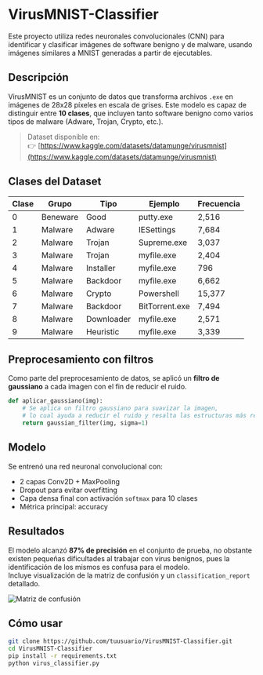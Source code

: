 # VirusMNIST-Classifier

Este proyecto utiliza redes neuronales convolucionales (CNN) para identificar y clasificar imágenes de software benigno y de malware, usando imágenes similares a MNIST generadas a partir de ejecutables.

## Descripción

VirusMNIST es un conjunto de datos que transforma archivos `.exe` en imágenes de 28x28 píxeles en escala de grises. Este modelo es capaz de distinguir entre **10 clases**, que incluyen tanto software benigno como varios tipos de malware (Adware, Trojan, Crypto, etc.).

> Dataset disponible en:  
👉 [https://www.kaggle.com/datasets/datamunge/virusmnist](https://www.kaggle.com/datasets/datamunge/virusmnist)

## Clases del Dataset

| Clase | Grupo    | Tipo       | Ejemplo        | Frecuencia |
|-------|----------|------------|----------------|------------|
| 0     | Beneware | Good       | putty.exe      | 2,516      |
| 1     | Malware  | Adware     | IESettings     | 7,684      |
| 2     | Malware  | Trojan     | Supreme.exe    | 3,037      |
| 3     | Malware  | Trojan     | myfile.exe     | 2,404      |
| 4     | Malware  | Installer  | myfile.exe     |   796      |
| 5     | Malware  | Backdoor   | myfile.exe     | 6,662      |
| 6     | Malware  | Crypto     | Powershell     | 15,377     |
| 7     | Malware  | Backdoor   | BitTorrent.exe | 7,494      |
| 8     | Malware  | Downloader | myfile.exe     | 2,571      |
| 9     | Malware  | Heuristic  | myfile.exe     | 3,339      |

## Preprocesamiento con filtros
Como parte del preprocesamiento de datos, se aplicó un **filtro de gaussiano** a cada imagen con el fin de reducir el ruido. 
```python
def aplicar_gaussiano(img):
    # Se aplica un filtro gaussiano para suavizar la imagen,
    # lo cual ayuda a reducir el ruido y resalta las estructuras más relevantes.
    return gaussian_filter(img, sigma=1)
```

## Modelo

Se entrenó una red neuronal convolucional con:

- 2 capas Conv2D + MaxPooling
- Dropout para evitar overfitting
- Capa densa final con activación `softmax` para 10 clases
- Métrica principal: accuracy

## Resultados
El modelo alcanzó **87% de precisión** en el conjunto de prueba, no obstante existen pequeñas dificultades al trabajar con virus benignos, pues la identificación de los mismos es confusa para el modelo.  
Incluye visualización de la matriz de confusión y un `classification_report` detallado.

![Matriz de confusión](![image](https://github.com/user-attachments/assets/57e746a1-83bd-4960-bc73-1f8a8953598b))

## Cómo usar

```bash
git clone https://github.com/tuusuario/VirusMNIST-Classifier.git
cd VirusMNIST-Classifier
pip install -r requirements.txt
python virus_classifier.py
```
